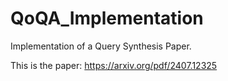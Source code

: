 # QoQA_Implementation
Implementation of a Query Synthesis Paper.

This is the paper: https://arxiv.org/pdf/2407.12325 
